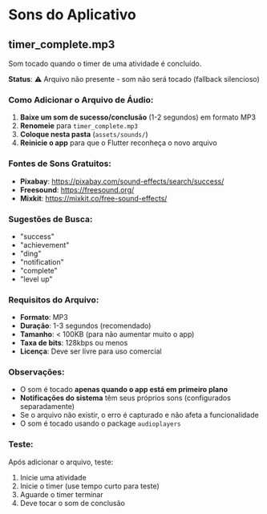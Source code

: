 # Sons do Aplicativo

## timer_complete.mp3
Som tocado quando o timer de uma atividade é concluído.

**Status**: ⚠️ Arquivo não presente - som não será tocado (fallback silencioso)

### Como Adicionar o Arquivo de Áudio:

1. **Baixe um som de sucesso/conclusão** (1-2 segundos) em formato MP3
2. **Renomeie** para `timer_complete.mp3`
3. **Coloque nesta pasta** (`assets/sounds/`)
4. **Reinicie o app** para que o Flutter reconheça o novo arquivo

### Fontes de Sons Gratuitos:

- **Pixabay**: https://pixabay.com/sound-effects/search/success/
- **Freesound**: https://freesound.org/
- **Mixkit**: https://mixkit.co/free-sound-effects/

### Sugestões de Busca:
- "success"
- "achievement" 
- "ding"
- "notification"
- "complete"
- "level up"

### Requisitos do Arquivo:
- **Formato**: MP3
- **Duração**: 1-3 segundos (recomendado)
- **Tamanho**: < 100KB (para não aumentar muito o app)
- **Taxa de bits**: 128kbps ou menos
- **Licença**: Deve ser livre para uso comercial

### Observações:
- O som é tocado **apenas quando o app está em primeiro plano**
- **Notificações do sistema** têm seus próprios sons (configurados separadamente)
- Se o arquivo não existir, o erro é capturado e não afeta a funcionalidade
- O som é tocado usando o package `audioplayers`

### Teste:
Após adicionar o arquivo, teste:
1. Inicie uma atividade
2. Inicie o timer (use tempo curto para teste)
3. Aguarde o timer terminar
4. Deve tocar o som de conclusão

